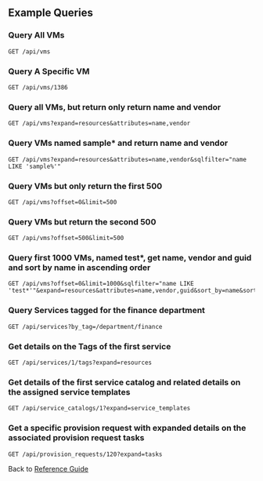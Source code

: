 ## Example Queries

### Query All VMs

```
GET /api/vms
```

### Query A Specific VM

```
GET /api/vms/1386
```

### Query all VMs, but return only return name and vendor

```
GET /api/vms?expand=resources&attributes=name,vendor
```

### Query VMs named sample* and return name and vendor

```
GET /api/vms?expand=resources&attributes=name,vendor&sqlfilter="name LIKE 'sample%'"
```

### Query VMs but only return the first 500

```
GET /api/vms?offset=0&limit=500
```

### Query VMs but return the second 500

```
GET /api/vms?offset=500&limit=500
```

### Query first 1000 VMs, named test*, get name, vendor and guid and sort by name in ascending order

```
GET /api/vms?offset=0&limit=1000&sqlfilter="name LIKE 'test*'"&expand=resources&attributes=name,vendor,guid&sort_by=name&sort_order=asc
```

### Query Services tagged for the finance department

```
GET /api/services?by_tag=/department/finance
```

### Get details on the Tags of the first service

```
GET /api/services/1/tags?expand=resources
```

### Get details of the first service catalog and related details on the assigned service templates

```
GET /api/service_catalogs/1?expand=service_templates
```

### Get a specific provision request with expanded details on the associated provision request tasks

```
GET /api/provision_requests/120?expand=tasks
```

Back to [Reference Guide](../reference.md)
